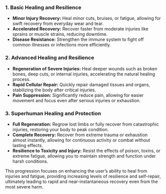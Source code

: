 ### **1. Basic Healing and Resilience**

- **Minor Injury Recovery:** Heal minor cuts, bruises, or fatigue, allowing for swift recovery from everyday wear and tear.
- **Accelerated Recovery:** Recover faster from moderate injuries like sprains or muscle strains, reducing downtime.
- **Disease Resistance:** Strengthen the immune system to fight off common illnesses or infections more efficiently.

### **2. Advanced Healing and Resilience**

- **Regeneration of Severe Injuries:** Heal deeper wounds such as broken bones, deep cuts, or internal injuries, accelerating the natural healing process.
- **Rapid Cellular Repair:** Quickly repair damaged tissues and organs, stabilizing the body after critical injuries.
- **Pain Suppression:** Significantly reduce pain, allowing for easier movement and focus even after serious injuries or exhaustion.

### **3. Superhuman Healing and Protection**

- **Full Regeneration:** Regrow lost limbs or fully recover from catastrophic injuries, restoring your body to peak condition.
- **Complete Recovery:** Recover from extreme trauma or exhaustion almost instantly, allowing for continuous activity or combat without lasting effects.
- **Resilience to Toxicity and Injury:** Resist the effects of poison, toxins, or extreme fatigue, allowing you to maintain strength and function under harsh conditions.

This progression focuses on enhancing the user’s ability to heal from injuries and fatigue, providing increasing levels of resilience and self-repair, ultimately leading to rapid and near-instantaneous recovery even from the most severe harm.